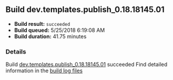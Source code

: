 ## Build dev.templates.publish_0.18.18145.01
- **Build result:** `succeeded`
- **Build queued:** 5/25/2018 6:19:08 AM
- **Build duration:** 41.75 minutes
### Details
Build [dev.templates.publish_0.18.18145.01](https://winappstudio.visualstudio.com/web/build.aspx?pcguid=a4ef43be-68ce-4195-a619-079b4d9834c2&builduri=vstfs%3a%2f%2f%2fBuild%2fBuild%2f25738) succeeded
Find detailed information in the [build log files](https://uwpctdiags.blob.core.windows.net/buildlogs/dev.templates.publish_0.18.18145.01_logs.zip)
